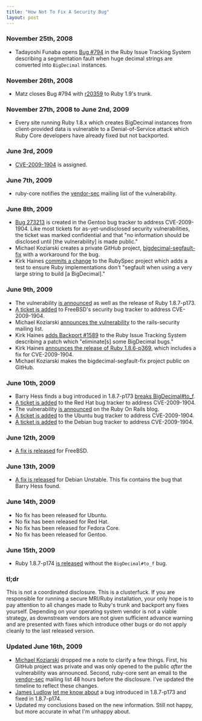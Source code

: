 ```yaml
--- 
title: "How Not To Fix A Security Bug"
layout: post
---
```


### November 25th, 2008

* Tadayoshi Funaba opens [Bug #794](http://redmine.ruby-lang.org/issues/show/794)
  in the Ruby Issue Tracking System describing a segmentation fault when huge 
  decimal strings are converted into `BigDecimal` instances.

### November 26th, 2008

* Matz closes Bug #794 with [r20359](http://redmine.ruby-lang.org/repositories/revision/ruby-19?rev=20359)
  to Ruby 1.9's trunk.

### November 27th, 2008 to June 2nd, 2009

* Every site running Ruby 1.8.x which creates BigDecimal instances from
  client-provided data is vulnerable to a Denial-of-Service attack which Ruby
  Core developers have already fixed but not backported.

### June 3rd, 2009

* [CVE-2009-1904](http://cve.mitre.org/cgi-bin/cvename.cgi?name=CVE-2009-1904)
  is assigned.

### June 7th, 2009

* ruby-core notifies the [vendor-sec](http://en.wikipedia.org/wiki/Vendor-sec) 
  mailing list of the vulnerability.

### June 8th, 2009

* [Bug 273213](http://bugs.gentoo.org/show_bug.cgi?id=273213) is created in
  the Gentoo bug tracker to address CVE-2009-1904. Like most tickets for
  as-yet-undisclosed security vulnerabilities, the ticket was marked
  confidential and that "no information should be disclosed until [the 
  vulnerability] is made public."
* Michael Koziarski creates a private GitHub project, [bigdecimal-segfault-fix](http://github.com/NZKoz/bigdecimal-segfault-fix/tree/master)
  with a workaround for the bug.
* Kirk Haines [commits a change](http://github.com/rubyspec/rubyspec/commit/95c0abbe07bf350f83d2454eb080b0bd315d59d4)
  to the RubySpec project which adds a test to ensure Ruby implementations 
  don't "segfault when using a very large string to build [a BigDecimal]."

### June 9th, 2009

* The vulnerability
  [is announced](http://www.ruby-lang.org/en/news/2009/06/09/dos-vulnerability-in-bigdecimal/) as
  well as the release of Ruby 1.8.7-p173.
* [A ticket is added](http://www.vuxml.org/freebsd/62e0fbe5-5798-11de-bb78-001cc0377035.html)
  to FreeBSD's security bug tracker to address CVE-2009-1904.
* Michael Koziarski [announces the vulnerability](http://groups.google.com/group/rubyonrails-security/msg/fad60751e2b9b4f6?)
  to the rails-security mailing list.
* Kirk Haines [adds Backport #1589](http://redmine.ruby-lang.org/issues/show/1589)
  to the Ruby Issue Tracking System describing a patch which "eliminate[s] some
  BigDecimal bugs."
* Kirk Haines [announces the release of Ruby 1.8.6-p369](http://groups.google.com/group/comp.lang.ruby/browse_thread/thread/3106062ee1df078a/0625d1bd36da13db?lnk=raot&fwc=2), which includes a fix for CVE-2009-1904.
* Michael Koziarski makes the bigdecimal-segfault-fix project public on GitHub.

### June 10th, 2009

* Barry Hess finds a bug introduced in 1.8.7-p173 [breaks BigDecimal#to_f](http://www.getharvest.com/blog/2009/06/ruby-denial-of-service-patch-breaks-bigdecimal-to_f-method/).
* [A ticket is added](https://bugzilla.redhat.com/show_bug.cgi?id=504958) to
  the Red Hat bug tracker to address CVE-2009-1904.
* The vulnerability [is announced](http://weblog.rubyonrails.org/2009/6/10/dos-vulnerability-in-ruby/)
  on the Ruby On Rails blog.
* [A ticket is added](https://bugs.launchpad.net/ubuntu/+source/ruby1.8/+bug/385436) to
  the Ubuntu bug tracker to address CVE-2009-1904.
* [A ticket is added](http://bugs.debian.org/cgi-bin/bugreport.cgi?bug=532689)
  to the Debian bug tracker to address CVE-2009-1904.

### June 12th, 2009

* [A fix is released](http://www.freshports.org/commit.php?category=lang&port=ruby18&files=yes&message_id=200906122244.n5CMiug0080745@repoman.freebsd.org) for FreeBSD.

### June 13th, 2009

* [A fix is released](http://bugs.debian.org/cgi-bin/bugreport.cgi?bug=532689#20) for Debian
  Unstable. This fix contains the bug that Barry Hess found.

### June 14th, 2009

* No fix has been released for Ubuntu.
* No fix has been released for Red Hat.
* No fix has been released for Fedora Core.
* No fix has been released for Gentoo.

### June 15th, 2009

* Ruby 1.8.7-p174 [is released](http://www.ruby-forum.com/topic/189053#827091)
  without the `BigDecimal#to_f` bug.

### tl;dr

This is not a coordinated disclosure. This is a clusterfuck. If you are 
responsible for running a secure MRI/Ruby installation, your only hope is to pay
attention to all changes made to Ruby's trunk and backport any fixes yourself.
Depending on your operating system vendor is not a viable strategy, as 
downstream vendors are not given sufficient advance warning and are presented 
with fixes which introduce other bugs or do not apply cleanly to the last 
released version.

### Updated June 16th, 2009

* [Michael Koziarski](http://www.koziarski.net/) dropped me a note to clarify a 
  few things. First, his GitHub project was private and was only opened to the
  public *after* the vulnerability was announced. Second, ruby-core sent an 
  email to the [vendor-sec](http://en.wikipedia.org/wiki/Vendor-sec) mailing 
  list 48 hours before the disclosure. I've updated the timeline to reflect 
  these changes.
* [James Ludlow](http://twitter.com/jdludlow) [let me know about](http://twitter.com/jdludlow/status/2166873415)
  a bug introduced in 1.8.7-p173 and fixed in 1.8.7-p174.
* Updated my conclusions based on the new information. Still not happy, but more
  accurate in what I'm unhappy about.
